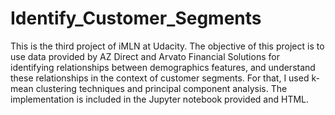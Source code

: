 # Identify_Customer_Segments
This is the third project of iMLN at Udacity. The objective of this project is to use data provided by AZ Direct and Arvato Financial Solutions for identifying relationships between demographics features, and understand these relationships in the context of customer segments. For that, I used k-mean clustering techniques and principal component analysis. The implementation is included in the Jupyter notebook provided and HTML.
